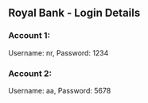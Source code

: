 ## Royal Bank - Login Details

### Account 1:

Username: nr, Password: 1234

### Account 2:

Username: aa, Password: 5678
